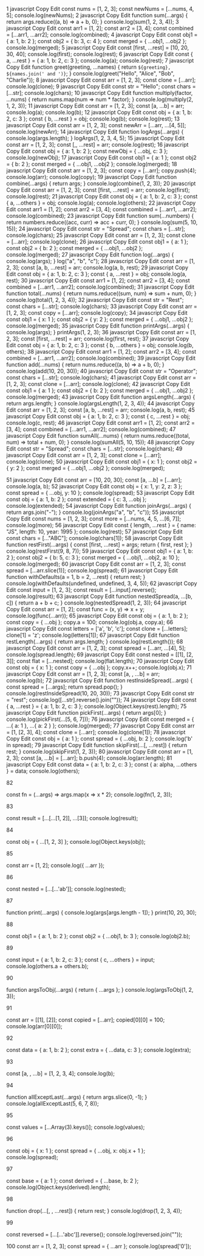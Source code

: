 1
javascript
Copy
Edit
const nums = [1, 2, 3];
const newNums = [...nums, 4, 5];
console.log(newNums);
2
javascript
Copy
Edit
function sum(...args) {
  return args.reduce((a, b) => a + b, 0);
}
console.log(sum(1, 2, 3, 4));
3
javascript
Copy
Edit
const arr1 = [1, 2];
const arr2 = [3, 4];
const combined = [...arr1, ...arr2];
console.log(combined);
4
javascript
Copy
Edit
const obj1 = { a: 1, b: 2 };
const obj2 = { b: 3, c: 4 };
const merged = { ...obj1, ...obj2 };
console.log(merged);
5
javascript
Copy
Edit
const [first, ...rest] = [10, 20, 30, 40];
console.log(first);
console.log(rest);
6
javascript
Copy
Edit
const { a, ...rest } = { a: 1, b: 2, c: 3 };
console.log(a);
console.log(rest);
7
javascript
Copy
Edit
function greet(greeting, ...names) {
  return `${greeting}, ${names.join(' and ')}`;
}
console.log(greet("Hello", "Alice", "Bob", "Charlie"));
8
javascript
Copy
Edit
const arr = [1, 2, 3];
const clone = [...arr];
console.log(clone);
9
javascript
Copy
Edit
const str = "Hello";
const chars = [...str];
console.log(chars);
10
javascript
Copy
Edit
function multiply(factor, ...nums) {
  return nums.map(num => num * factor);
}
console.log(multiply(2, 1, 2, 3));
11
javascript
Copy
Edit
const arr = [1, 2, 3];
const [a, ...b] = arr;
console.log(a);
console.log(b);
12
javascript
Copy
Edit
const obj = { a: 1, b: 2, c: 3 };
const { b, ...rest } = obj;
console.log(b);
console.log(rest);
13
javascript
Copy
Edit
const arr = [1, 2, 3];
const newArr = [...arr, ...[4, 5]];
console.log(newArr);
14
javascript
Copy
Edit
function logArgs(...args) {
  console.log(args.length);
}
logArgs(1, 2, 3, 4, 5);
15
javascript
Copy
Edit
const arr = [1, 2, 3];
const [,, ...rest] = arr;
console.log(rest);
16
javascript
Copy
Edit
const obj = { a: 1, b: 2 };
const newObj = { ...obj, c: 3 };
console.log(newObj);
17
javascript
Copy
Edit
const obj1 = { a: 1 };
const obj2 = { b: 2 };
const merged = { ...obj1, ...obj2 };
console.log(merged);
18
javascript
Copy
Edit
const arr = [1, 2, 3];
const copy = [...arr];
copy.push(4);
console.log(arr);
console.log(copy);
19
javascript
Copy
Edit
function combine(...args) {
  return args;
}
console.log(combine(1, 2, 3));
20
javascript
Copy
Edit
const arr = [1, 2, 3];
const [first, ...rest] = arr;
console.log(first);
console.log(rest);
21
javascript
Copy
Edit
const obj = { a: 1, b: 2, c: 3 };
const { a, ...others } = obj;
console.log(a);
console.log(others);
22
javascript
Copy
Edit
const arr1 = [1, 2];
const arr2 = [3, 4];
const combined = [...arr1, ...arr2];
console.log(combined);
23
javascript
Copy
Edit
function sum(...numbers) {
  return numbers.reduce((acc, curr) => acc + curr, 0);
}
console.log(sum(5, 10, 15));
24
javascript
Copy
Edit
const str = "Spread";
const chars = [...str];
console.log(chars);
25
javascript
Copy
Edit
const arr = [1, 2, 3];
const clone = [...arr];
console.log(clone);
26
javascript
Copy
Edit
const obj1 = { a: 1 };
const obj2 = { b: 2 };
const merged = { ...obj1, ...obj2 };
console.log(merged);
27
javascript
Copy
Edit
function log(...args) {
  console.log(args);
}
log("a", "b", "c");
28
javascript
Copy
Edit
const arr = [1, 2, 3];
const [a, b, ...rest] = arr;
console.log(a, b, rest);
29
javascript
Copy
Edit
const obj = { a: 1, b: 2, c: 3 };
const { a, ...rest } = obj;
console.log(a, rest);
30
javascript
Copy
Edit
const arr1 = [1, 2];
const arr2 = [3, 4];
const combined = [...arr1, ...arr2];
console.log(combined);
31
javascript
Copy
Edit
function total(...nums) {
  return nums.reduce((sum, num) => sum + num, 0);
}
console.log(total(1, 2, 3, 4));
32
javascript
Copy
Edit
const str = "Rest";
const chars = [...str];
console.log(chars);
33
javascript
Copy
Edit
const arr = [1, 2, 3];
const copy = [...arr];
console.log(copy);
34
javascript
Copy
Edit
const obj1 = { x: 1 };
const obj2 = { y: 2 };
const merged = { ...obj1, ...obj2 };
console.log(merged);
35
javascript
Copy
Edit
function printArgs(...args) {
  console.log(args);
}
printArgs(1, 2, 3);
36
javascript
Copy
Edit
const arr = [1, 2, 3];
const [first, ...rest] = arr;
console.log(first, rest);
37
javascript
Copy
Edit
const obj = { a: 1, b: 2, c: 3 };
const { b, ...others } = obj;
console.log(b, others);
38
javascript
Copy
Edit
const arr1 = [1, 2];
const arr2 = [3, 4];
const combined = [...arr1, ...arr2];
console.log(combined);
39
javascript
Copy
Edit
function add(...nums) {
  return nums.reduce((a, b) => a + b, 0);
}
console.log(add(10, 20, 30));
40
javascript
Copy
Edit
const str = "Operator";
const chars = [...str];
console.log(chars);
41
javascript
Copy
Edit
const arr = [1, 2, 3];
const clone = [...arr];
console.log(clone);
42
javascript
Copy
Edit
const obj1 = { a: 1 };
const obj2 = { b: 2 };
const merged = { ...obj1, ...obj2 };
console.log(merged);
43
javascript
Copy
Edit
function argsLength(...args) {
  return args.length;
}
console.log(argsLength(1, 2, 3, 4));
44
javascript
Copy
Edit
const arr = [1, 2, 3];
const [a, b, ...rest] = arr;
console.log(a, b, rest);
45
javascript
Copy
Edit
const obj = { a: 1, b: 2, c: 3 };
const { c, ...rest } = obj;
console.log(c, rest);
46
javascript
Copy
Edit
const arr1 = [1, 2];
const arr2 = [3, 4];
const combined = [...arr1, ...arr2];
console.log(combined);
47
javascript
Copy
Edit
function sumAll(...nums) {
  return nums.reduce((total, num) => total + num, 0);
}
console.log(sumAll(5, 10, 15));
48
javascript
Copy
Edit
const str = "Spread";
const chars = [...str];
console.log(chars);
49
javascript
Copy
Edit
const arr = [1, 2, 3];
const clone = [...arr];
console.log(clone);
50
javascript
Copy
Edit
const obj1 = { x: 1 };
const obj2 = { y: 2 };
const merged = { ...obj1, ...obj2 };
console.log(merged);


51
javascript
Copy
Edit
const arr = [10, 20, 30];
const [a, ...b] = [...arr];
console.log(a, b);
52
javascript
Copy
Edit
const obj = { x: 1, y: 2, z: 3 };
const spread = { ...obj, y: 10 };
console.log(spread);
53
javascript
Copy
Edit
const obj = { a: 1, b: 2 };
const extended = { c: 3, ...obj };
console.log(extended);
54
javascript
Copy
Edit
function joinArgs(...args) {
  return args.join("-");
}
console.log(joinArgs("a", "b", "c"));
55
javascript
Copy
Edit
const nums = [1, 2, 3];
const more = [...nums, 4, 5, ...[6, 7]];
console.log(more);
56
javascript
Copy
Edit
const { length, ...rest } = { name: "JS", length: 10, year: 1995 };
console.log(rest);
57
javascript
Copy
Edit
const chars = [..."ABC"];
console.log(chars[1]);
58
javascript
Copy
Edit
function restFirst(...args) {
  const [first, ...rest] = args;
  return { first, rest };
}
console.log(restFirst(9, 8, 7));
59
javascript
Copy
Edit
const obj1 = { a: 1, b: 2 };
const obj2 = { b: 5, c: 3 };
const merged = { ...obj1, ...obj2, a: 10 };
console.log(merged);
60
javascript
Copy
Edit
const arr = [1, 2, 3];
const spread = [...arr.slice(1)];
console.log(spread);
61
javascript
Copy
Edit
function withDefaults(a = 1, b = 2, ...rest) {
  return rest;
}
console.log(withDefaults(undefined, undefined, 3, 4, 5));
62
javascript
Copy
Edit
const input = [1, 2, 3];
const result = [...input].reverse();
console.log(result);
63
javascript
Copy
Edit
function nestedSpread(a, ...[b, c]) {
  return a + b + c;
}
console.log(nestedSpread(1, 2, 3));
64
javascript
Copy
Edit
const arr = [1, 2];
const func = (x, y) => x + y;
console.log(func(...arr));
65
javascript
Copy
Edit
const obj = { a: 1, b: 2 };
const copy = { ...obj };
copy.a = 100;
console.log(obj.a, copy.a);
66
javascript
Copy
Edit
const letters = ['a', 'b', 'c'];
const clone = [...letters];
clone[1] = 'z';
console.log(letters[1]);
67
javascript
Copy
Edit
function restLength(...args) {
  return args.length;
}
console.log(restLength());
68
javascript
Copy
Edit
const arr = [1, 2, 3];
const spread = [...arr, ...[4], 5];
console.log(spread.length);
69
javascript
Copy
Edit
const nested = [[1], [2, 3]];
const flat = [...nested];
console.log(flat.length);
70
javascript
Copy
Edit
const obj = { x: 1 };
const copy = { ...obj };
copy.x++;
console.log(obj.x);
71
javascript
Copy
Edit
const arr = [1, 2, 3];
const [a, , ...b] = arr;
console.log(b);
72
javascript
Copy
Edit
function restInsideSpread(...args) {
  const spread = [...args];
  return spread.pop();
}
console.log(restInsideSpread(10, 20, 30));
73
javascript
Copy
Edit
const str = "rest";
console.log([...str].reverse().join(""));
74
javascript
Copy
Edit
const { a, ...rest } = { a: 1, b: 2, c: 3 };
console.log(Object.keys(rest).length);
75
javascript
Copy
Edit
function pickFirst(...args) {
  return args[0];
}
console.log(pickFirst(...[5, 6, 7]));
76
javascript
Copy
Edit
const merged = { ...{ a: 1 }, ...{ a: 2 } };
console.log(merged);
77
javascript
Copy
Edit
const arr = [1, [2, 3], 4];
const clone = [...arr];
console.log(clone[1]);
78
javascript
Copy
Edit
const obj = { a: 1 };
const spread = { ...obj, b: 2 };
console.log('b' in spread);
79
javascript
Copy
Edit
function skipFirst(...[, ...rest]) {
  return rest;
}
console.log(skipFirst(1, 2, 3));
80
javascript
Copy
Edit
const arr = [1, 2, 3];
const [a, ...b] = [...arr];
b.push(4);
console.log(arr.length);
81
javascript
Copy
Edit
const data = { a: 1, b: 2, c: 3 };
const { a: alpha, ...others } = data;
console.log(others);

82

const fn = (...args) => args.map(x => x * 2);
console.log(fn(1, 2, 3));

83

const result = [...[...[1, 2]], ...[3]];
console.log(result);

84

const obj = { ...[1, 2, 3] };
console.log(Object.keys(obj));

85

const arr = [1, 2];
console.log({ ...arr });

86

const nested = [...[...'ab']];
console.log(nested);

87

function print(...args) {
  console.log(args[args.length - 1]);
}
print(10, 20, 30);

88

const obj1 = { a: 1, b: 2 };
const obj2 = { ...obj1, b: 3 };
console.log(obj2.b);

89

const input = { a: 1, b: 2, c: 3 };
const { c, ...others } = input;
console.log(others.a + others.b);

90

function argsToObj(...args) {
  return { ...args };
}
console.log(argsToObj(1, 2, 3));

91

const arr = [[1], [2]];
const copied = [...arr];
copied[0][0] = 100;
console.log(arr[0][0]);

92

const data = { a: 1, b: 2 };
const extra = { ...data, c: 3 };
console.log(extra);

93

const [a, , ...b] = [1, 2, 3, 4];
console.log(b);

94

function allExceptLast(...args) {
  return args.slice(0, -1);
}
console.log(allExceptLast(5, 6, 7, 8));

95

const values = [...Array(3).keys()];
console.log(values);

96

const obj = { x: 1 };
const spread = { ...obj, x: obj.x + 1 };
console.log(spread);

97

const base = { a: 1 };
const derived = { ...base, b: 2 };
console.log(Object.keys(derived).length);

98

function drop(...[, , ...rest]) {
  return rest;
}
console.log(drop(1, 2, 3, 4));

99

const reversed = [...[...'abc']].reverse();
console.log(reversed.join(""));

100
const arr = [1, 2, 3];
const spread = { ...arr };
console.log(spread['0']);